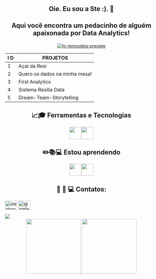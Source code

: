 ## <p align="center">                  Oie. Eu sou a Ste :). 👋 </p>
## <p align="center">                   Aqui você encontra um pedacinho de alguém apaixonada por Data Analytics!</p>
<div align="center">

<a href="https://imgbb.com/"><img src="https://i.ibb.co/MD01qrT/hi-removebg-preview.png" alt="hi-removebg-preview" border="0"></a>
 

  
  | I D |  PROJETOS |      
|--- |--- |
| 1 | Açaí da Resi |
| 2 | Quero os dados na minha mesa! |
| 3 | First Analytics |
| 4 | Sistema Resilia Data |
| 5 | Dream-Team-Storytelling |

  
  


## :chart_with_upwards_trend:🎓 Ferramentas e Tecnologias
<img src="https://cdn.jsdelivr.net/gh/devicons/devicon/icons/postgresql/postgresql-original-wordmark.svg" width="40" height="40" /><img src="https://cdn.jsdelivr.net/gh/devicons/devicon/icons/python/python-original-wordmark.svg"  width="40" height="40"/>



## 	:pencil2::books::computer: Estou aprendendo
<img src="https://img.icons8.com/color/2x/power-bi.png" width="40" height="40"/><img src="https://img.icons8.com/color/344/tableau-software.png" width="40" height="40"/>

## 📧 :iphone: :computer: Contatos:
</div>


<a href="https://www.linkedin.com/in/stephaniefernandes23/" target="blank"><img align="center" src="https://raw.githubusercontent.com/rahuldkjain/github-profile-readme-generator/master/src/images/icons/Social/linked-in-alt.svg" alt="stephaniefernandes23" height="30" width="40" /></a>
<a href="https://instagram.com/stefernandes23" target="blank"><img align="center" src="https://raw.githubusercontent.com/rahuldkjain/github-profile-readme-generator/master/src/images/icons/Social/instagram.svg" alt="@stefernandes23" height="30" width="40" /></a>
</p>
<a href = "mailto:stephaniefernandes23@gmail.com"><img src="https://img.shields.io/badge/-Gmail-%23333?style=for-the-badge&logo=gmail&logoColor=white" target="_blank"></a> 
  
  <div align="center">
  <a href="https://github.com/stefernandes23">
  <img height="180em" src="https://github-readme-stats.vercel.app/api?username=stefernandes23&show_icons=true&theme=dracula&include_all_commits=true&count_private=true"/>
  <img height="180em" src="https://github-readme-stats.vercel.app/api/top-langs/?username=stefernandes23&layout=compact&langs_count=7&theme=dracula"/>
</div>
<div style="display: inline_block"><br>



